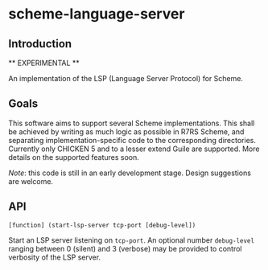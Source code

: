 # scheme-language-server

## Introduction

** EXPERIMENTAL **

An implementation of the LSP (Language Server Protocol) for Scheme.

## Goals

This software aims to support several Scheme implementations. This shall
be achieved by writing as much logic as possible in R7RS Scheme, and
separating implementation-specific code to the corresponding directories. Currently only CHICKEN 5 and to a lesser extend Guile are supported.
More details on the supported features soon.

*Note*: this code is still in an early development stage. Design suggestions are welcome.

## API


```
[function] (start-lsp-server tcp-port [debug-level])
```

Start an LSP server listening on `tcp-port`. An optional number `debug-level` ranging between 0 (silent) and 3 (verbose) may be provided to
control verbosity of the LSP server.

